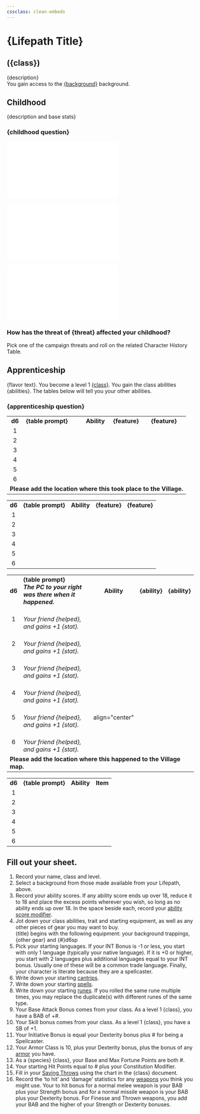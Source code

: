 ```yaml
---
cssclass: clean-embeds
---
```

# {Lifepath Title}
## ({class})
{description}  
You gain access to the [{background}](Background.md#) background.

## Childhood
{description and base stats}

### {childhood question}
![](Birthright.md#villager)

![](ChildhoodDistinction.md#distinction)

![](VillageFriend.md#native)

### How has the threat of {threat} affected your childhood?
Pick one of the campaign threats and roll on the related Character History Table.

## Apprenticeship
{flavor text}. You become a level 1 [{class}](link.md). You gain the class abilities {abilities}.  The tables below will tell you your other abilities.

### {apprenticeship question}
<table>
	<tr>
		<td align="center"><b>d6</b></td>
		<td><b>{table prompt}</b></td>
		<td align="center"><b>Ability</b></td>
		<td align="left"><b>{feature}</b></td>
		<td align="left"><b>{feature}</b></td>
	</tr>
	<tr>
		<td align="center">1</td>
		<td></td>
		<td align="center"></td>
		<td align="left"></td>
		<td align="left"></td>
	</tr>
	<tr>
		<td align="center">2</td>
		<td></td>
		<td align="center"></td>
		<td align="left"></td>
		<td align="left"></td>
	</tr>
	<tr>
		<td align="center">3</td>
		<td></td>
		<td align="center"></td>
		<td align="left"></td>
		<td align="left"></td>
	</tr>
	<tr>
		<td align="center">4</td>
		<td></td>
		<td align="center"></td>
		<td align="left"></td>
		<td align="left"></td>
	</tr>
	<tr>
		<td align="center">5</td>
		<td></td>
		<td align="center"></td>
		<td align="left"></td>
		<td align="left"></td>
	</tr>
	<tr>
		<td align="center">6</td>
		<td></td>
		<td align="center"></td>
		<td align="left"></td>
		<td align="left"></td>
	</tr>
	<tr><td colspan=5><b>Please add the location where this took place to the Village.</b></td></tr<
</table>

<table>
	<tr>
		<td align="center"><b>d6</b></td>
		<td><b>{table prompt}</b></td>
		<td align="center"><b>Ability</b></td>
		<td align="left"><b>{feature}</b></td>
		<td align="left"><b>{feature}</b></td>
	</tr>
	<tr>
		<td align="center">1</td>
		<td></td>
		<td align="center"></td>
		<td align="left"></td>
		<td align="left"></td>
	</tr>
	<tr>
		<td align="center">2</td>
		<td></td>
		<td align="center"></td>
		<td align="left"></td>
		<td align="left"></td>
	</tr>
	<tr>
		<td align="center">3</td>
		<td></td>
		<td align="center"></td>
		<td align="left"></td>
		<td align="left"></td>
	</tr>
	<tr>
		<td align="center">4</td>
		<td></td>
		<td align="center"></td>
		<td align="left"></td>
		<td align="left"></td>
	</tr>
	<tr>
		<td align="center">5</td>
		<td></td>
		<td align="center"></td>
		<td align="left"></td>
		<td align="left"></td>
	</tr>
	<tr>
		<td align="center">6</td>
		<td></td>
		<td align="center"></td>
		<td align="left"></td>
		<td align="left"></td>
	</tr>
</table>

<table>
	<tr>
		<td align="center"><b>d6</b></td>
		<td><b>{table prompt}<br><i>The PC to your right was there when it happened.</i></b></td>
		<td align="center"><b>Ability</b></td>
		<td><b>{ability}</b></td>
		<td><b>{ability}</b></td>
	</tr>
	<tr>
		<td align="center">1</td>
		<td> <br/><i>Your friend {helped}, and gains +1 {stat}.</i></td>
		<td align="center"></td>
		<td></td>
		<td></td>
	</tr>
	<tr>
		<td align="center">2</td>
		<td> <br/><i>Your friend {helped}, and gains +1 {stat}.</i></td>
		<td align="center"></td>
		<td></td>
		<td></td>
	</tr>
	<tr>
		<td align="center">3</td>
		<td> <br/><i>Your friend {helped}, and gains +1 {stat}.</i></td>
		<td align="center"></td>
		<td></td>
		<td></td>
	</tr>
	<tr>
		<td align="center">4</td>
		<td> <br/><i>Your friend {helped}, and gains +1 {stat}.</i></td>
		<td align="center"></td>
		<td></td>
		<td></td>
	</tr>
	<tr>
		<td align="center">5</td>
		<td> <br/><i>Your friend {helped}, and gains +1 {stat}.</i></td>
		<td> align="center"</td>
		<td></td>
		<td></td>
	</tr>
	<tr>
		<td align="center">6</td>
		<td> <br/><i>Your friend {helped}, and gains +1 {stat}.</i></td>
		<td align="center"></td>
		<td></td>
		<td></td>
	</tr>
	<tr><td colspan=5><b>Please add the location where this happened to the Village map.</b></td></tr>
</table>

<table>
	<tr>
		<td align="center"><b>d6</b></td>
		<td><b>{table prompt}</b></td>
		<td align="center"><b>Ability</b></td>
		<td align="left"><b>Item</b></td>
	</tr>
	<tr>
		<td align="center">1</td>
		<td></td>
		<td align="center"></td>
		<td align="left"></td>
	</tr>
	<tr>
		<td align="center">2</td>
		<td></td>
		<td align="center"></td>
		<td align="left"></td>
	</tr>
	<tr>
		<td align="center">3</td>
		<td></td>
		<td align="center"></td>
		<td align="left"></td>
	</tr>
	<tr>
		<td align="center">4</td>
		<td></td>
		<td align="center"></td>
		<td align="left"></td>
	</tr>
	<tr>
		<td align="center">5</td>
		<td></td>
		<td align="center"></td>
		<td align="left"></td>
	</tr>
	<tr>
		<td align="center">6</td>
		<td></td>
		<td align="center"></td>
		<td align="left"></td>
	</tr>
</table>

## Fill out your sheet.
1. Record your name, class and level.
2. Select a background from those made available from your Lifepath, above.
3. Record your ability scores. If any ability score ends up over 18, reduce it to 18 and place the excess points wherever you wish, so long as no ability ends up over 18. In the space beside each, record your [ability score modifier](CharacterCreation.md#attribute-modifiers).
4. Jot down your class abilities, trait and starting equipment, as well as any other pieces of gear you may want to buy.<br/>{title} begins with the following equipment: your background trappings, {other gear} and {#}d6sp
5. Pick your starting languages. If your INT Bonus is -1 or less, you start with only 1 language (typically your native language). If it is +0 or higher, you start with 2 languages plus additional languages equal to your INT bonus. Usually one of these will be a common trade language. Finally, your character is literate because they are a spellcaster.
6. Write down your starting [cantrips](TierZeroSpells.md).
7. Write down your starting [spells](TierONeSpells.md).
8. Write down your starting [runes](Runes.md).  If you rolled the same rune multiple times, you may replace the duplicate(s) with different runes of the same type.
9. Your Base Attack Bonus comes from your class. As a level 1 {class}, you have a BAB of +#.
10. Your Skill bonus comes from your class.  As a level 1 {class}, you have a SB of +1.
11. Your Initiative Bonus is equal your Dexterity bonus plus # for being a Spellcaster.
12. Your Armor Class is 10, plus your Dexterity bonus, plus the bonus of any [armor](EncumbranceAndEquipment.md#armor) you have.
13. As a {species} {class}, your Base and Max Fortune Points are both #.
14. Your starting Hit Points equal to # plus your Constitution Modifier.
15. Fill in your [Saving Throws]({class}.md#{class}-saving-throws) using the chart in the {class} document.
16. Record the ‘to hit’ and ‘damage’ statistics for any [weapons](EncumbranceAndEquipment.md#weapons) you think you might use. Your to hit bonus for a normal melee weapon is your BAB plus your Strength bonus and for a normal missile weapon is your BAB plus your Dexterity bonus. For Finesse and Thrown weapons, you add your BAB and the higher of your Strength or Dexterity bonuses.
